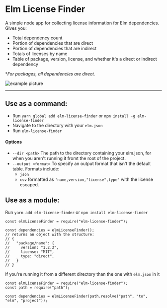 # Elm License Finder

A simple node app for collecting license information for Elm dependencies. Gives you:

- Total dependency count
- Portion of dependencies that are direct
- Portion of dependencies that are indirect
- Totals of licenses by name
- Table of package, version, license, and whether it's a direct or indirect dependency

\*_For packages, all dependencies are direct._

![example picture](https://raw.githubusercontent.com/wolfadex/elm-license-finder/master/example_pic.png)

---

## Use as a command:

- Run `yarn global add elm-license-finder` or `npm install -g elm-license-finder`
- Navigate to the directory with your `elm.json`
- Run `elm-license-finder`

#### Options
- `--dir <path>` The path to the directory containing your elm.json, for when you aren't running it fromt the root of the project.
- `--output <format>` To specify an output format that isn't the default table. Formats include:
	- `json`
	- `csv` formatted as `'name,version,"license",type'` with the license escaped.

## Use as a module:

Run `yarn add elm-license-finder` or `npm install elm-license-finder`

```
const elmLicenseFinder = require("elm-license-finder");

const dependencies = elmLicenseFinder();
// returns an object with the structure:
// {
//   "package/name": {
//     version: "1.2.3",
//     license: "MIT",
//     type: "direct",
//   }
// }
```

If you're running it from a different directory than the one with `elm.json` in it

```
const elmLicenseFinder = require("elm-license-finder");
const path = require("path");

const dependencies = elmLicenseFinder(path.resolve("path", "to", "elm", "project"));
```
